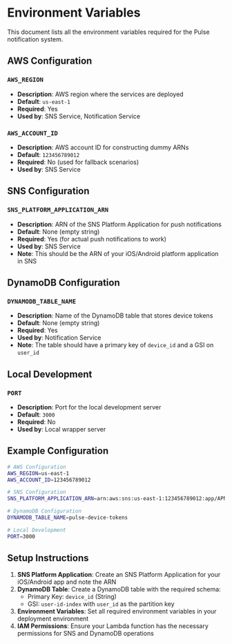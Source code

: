 # Environment Variables

This document lists all the environment variables required for the Pulse notification system.

## AWS Configuration

### `AWS_REGION`
- **Description**: AWS region where the services are deployed
- **Default**: `us-east-1`
- **Required**: Yes
- **Used by**: SNS Service, Notification Service

### `AWS_ACCOUNT_ID`
- **Description**: AWS account ID for constructing dummy ARNs
- **Default**: `123456789012`
- **Required**: No (used for fallback scenarios)
- **Used by**: SNS Service

## SNS Configuration

### `SNS_PLATFORM_APPLICATION_ARN`
- **Description**: ARN of the SNS Platform Application for push notifications
- **Default**: None (empty string)
- **Required**: Yes (for actual push notifications to work)
- **Used by**: SNS Service
- **Note**: This should be the ARN of your iOS/Android platform application in SNS

## DynamoDB Configuration

### `DYNAMODB_TABLE_NAME`
- **Description**: Name of the DynamoDB table that stores device tokens
- **Default**: None (empty string)
- **Required**: Yes
- **Used by**: Notification Service
- **Note**: The table should have a primary key of `device_id` and a GSI on `user_id`

## Local Development

### `PORT`
- **Description**: Port for the local development server
- **Default**: `3000`
- **Required**: No
- **Used by**: Local wrapper server

## Example Configuration

```bash
# AWS Configuration
AWS_REGION=us-east-1
AWS_ACCOUNT_ID=123456789012

# SNS Configuration
SNS_PLATFORM_APPLICATION_ARN=arn:aws:sns:us-east-1:123456789012:app/APNS/MyApp

# DynamoDB Configuration
DYNAMODB_TABLE_NAME=pulse-device-tokens

# Local Development
PORT=3000
```

## Setup Instructions

1. **SNS Platform Application**: Create an SNS Platform Application for your iOS/Android app and note the ARN
2. **DynamoDB Table**: Create a DynamoDB table with the required schema:
   - Primary Key: `device_id` (String)
   - GSI: `user-id-index` with `user_id` as the partition key
3. **Environment Variables**: Set all required environment variables in your deployment environment
4. **IAM Permissions**: Ensure your Lambda function has the necessary permissions for SNS and DynamoDB operations
